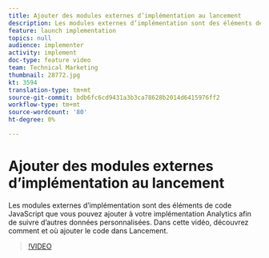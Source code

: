 ```yaml
---
title: Ajouter des modules externes d’implémentation au lancement
description: Les modules externes d’implémentation sont des éléments de code JavaScript que vous pouvez ajouter à votre mise en oeuvre Analytics afin de suivre d’autres données personnalisées. Dans cette vidéo, découvrez comment et où ajouter le code dans Lancement.
feature: launch implementation
topics: null
audience: implementer
activity: implement
doc-type: feature video
team: Technical Marketing
thumbnail: 28772.jpg
kt: 3594
translation-type: tm+mt
source-git-commit: bdb6fc6cd9431a3b3ca78628b2014d6415976ff2
workflow-type: tm+mt
source-wordcount: '80'
ht-degree: 0%

---
```



# Ajouter des modules externes d’implémentation au lancement

Les modules externes d’implémentation sont des éléments de code JavaScript que vous pouvez ajouter à votre implémentation Analytics afin de suivre d’autres données personnalisées. Dans cette vidéo, découvrez comment et où ajouter le code dans Lancement.

>[!VIDEO](https://video.tv.adobe.com/v/28772/?quality=12&learn=on)
